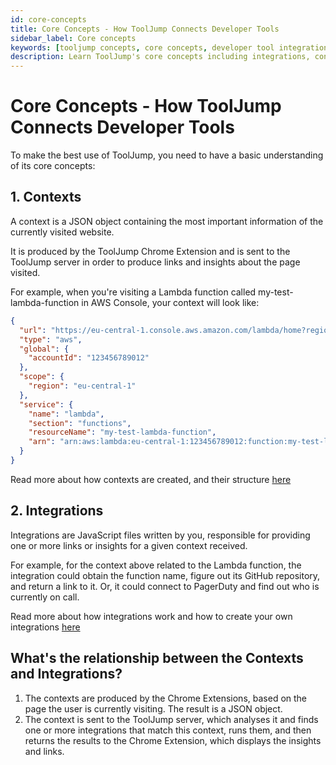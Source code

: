 ```yaml
---
id: core-concepts
title: Core Concepts - How ToolJump Connects Developer Tools
sidebar_label: Core concepts
keywords: [tooljump concepts, core concepts, developer tool integration, knowledge as a service, context matching]
description: Learn ToolJump's core concepts including integrations, contexts, data types, and how the platform connects developer tools to improve engineering workflows.
---
```


# Core Concepts - How ToolJump Connects Developer Tools

To make the best use of ToolJump, you need to have a basic understanding of its core concepts:

## 1. Contexts

A context is a JSON object containing the most important information of the currently visited website.

It is produced by the ToolJump Chrome Extension and is sent to the ToolJump server in order to produce links and insights about the page visited.

For example, when you're visiting a Lambda function called my-test-lambda-function in AWS Console, your context will look like:

```json
{
  "url": "https://eu-central-1.console.aws.amazon.com/lambda/home?region=eu-central-1#/functions/my-test-lambda-function?tab=code",
  "type": "aws",
  "global": {
    "accountId": "123456789012"
  },
  "scope": {
    "region": "eu-central-1"
  },
  "service": {
    "name": "lambda",
    "section": "functions",
    "resourceName": "my-test-lambda-function",
    "arn": "arn:aws:lambda:eu-central-1:123456789012:function:my-test-lambda-function"
  }
}
```

Read more about how contexts are created, and their structure [here](./chrome-extension-architecture.md)

## 2. Integrations

Integrations are JavaScript files written by you, responsible for providing one or more links or insights for a given context received.

For example, for the context above related to the Lambda function, the integration could obtain the function name, figure out its GitHub repository, and return a link to it. Or, it could connect to PagerDuty and find out who is currently on call.

Read more about how integrations work and how to create your own integrations [here](./writing-integrations/hello-world.mdx)

## What's the relationship between the Contexts and Integrations?

1. The contexts are produced by the Chrome Extensions, based on the page the user is currently visiting. The result is a JSON object.
1. The context is sent to the ToolJump server, which analyses it and finds one or more integrations that match this context, runs them, and then returns the results to the Chrome Extension, which displays the insights and links.

